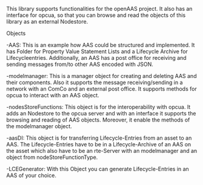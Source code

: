 This library supports functionalities for the openAAS project. It also has an interface for opcua, so that you can browse and read the objects of this library as an external Nodestore.

Objects

-AAS: This is an example how AAS could be structured and implemented. It has Folder for Property Value Statement Lists and a Lifecycle Archive for Lifecycleentries. Additionally, an AAS has a post office for receiving and sending messages from/to other AAS encoded with JSON.

-modelmanager: This is a manager object for creating and deleting AAS and their components. Also it supports the message receiving/sending in a network with an ComCo and an external post office. It supports methods for opcua to interact with an AAS object.

-nodesStoreFunctions: This object is for the interoperability with opcua. It adds an Nodestore to the opcua server and with an interface it supports the browsing and reading of AAS objects. Moreover, it enable the methods of the modelmanager object.

-aasDI: This object is for transferring Lifecycle-Entries from an asset to an AAS. The Lifecycle-Entries have to be in a Lifecycle-Archive of an AAS on the asset which also have to be an rte-Server with an modelmanager and an object from nodeStoreFunctionType.

-LCEGenerator: With this Object you can generate Lifecycle-Entries in an AAS of your choice.



